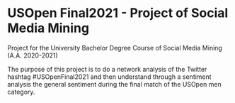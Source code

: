 # USOpen Final2021 - Project of Social Media Mining
Project for the University Bachelor Degree Course of Social Media Mining (A.A. 2020-2021)

The purpose of this project is to do a network analysis of the Twitter hashtag #USOpenFinal2021 and then understand through a sentiment analysis the general sentiment during the final match of the USOpen men category.
